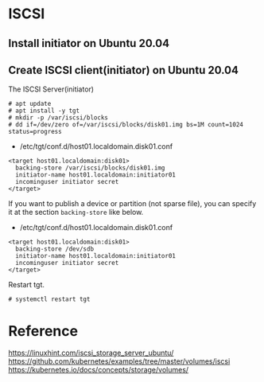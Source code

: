 # ISCSI

## Install initiator on Ubuntu 20.04


## Create ISCSI client(initiator) on Ubuntu 20.04

The ISCSI Server(initiator)

```
# apt update
# apt install -y tgt
# mkdir -p /var/iscsi/blocks
# dd if=/dev/zero of=/var/iscsi/blocks/disk01.img bs=1M count=1024 status=progress
```

* /etc/tgt/conf.d/host01.localdomain.disk01.conf
```
<target host01.localdomain:disk01>
  backing-store /var/iscsi/blocks/disk01.img
  initiator-name host01.localdomain:initiator01
  incominguser initiator secret
</target>
```

If you want to publish a device or partition (not sparse file), you can specify it at the section `backing-store` like below.

* /etc/tgt/conf.d/host01.localdomain.disk01.conf
```
<target host01.localdomain:disk01>
  backing-store /dev/sdb
  initiator-name host01.localdomain:initiator01
  incominguser initiator secret
</target>
```

Restart tgt.

```
# systemctl restart tgt
```

# Reference
https://linuxhint.com/iscsi_storage_server_ubuntu/
https://github.com/kubernetes/examples/tree/master/volumes/iscsi
https://kubernetes.io/docs/concepts/storage/volumes/
